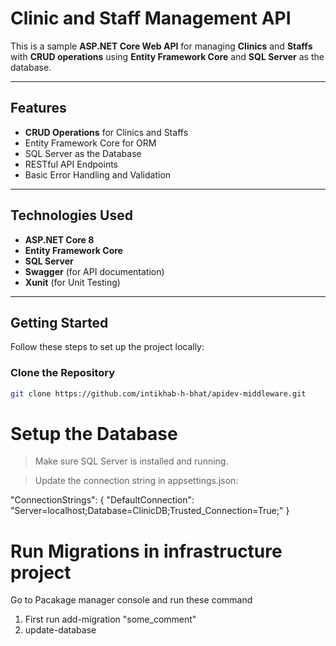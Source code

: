 # Clinic and Staff Management API

This is a sample **ASP.NET Core Web API** for managing **Clinics** and **Staffs** with **CRUD operations** using **Entity Framework Core** and **SQL Server** as the database.  

---

## Features  

- **CRUD Operations** for Clinics and Staffs  
- Entity Framework Core for ORM  
- SQL Server as the Database  
- RESTful API Endpoints  
- Basic Error Handling and Validation  

---

## Technologies Used  

- **ASP.NET Core 8**  
- **Entity Framework Core**  
- **SQL Server**  
- **Swagger** (for API documentation)  
- **Xunit** (for Unit Testing)  

---

## Getting Started  

Follow these steps to set up the project locally:  

### **Clone the Repository**  
```bash
git clone https://github.com/intikhab-h-bhat/apidev-middleware.git
```

# Setup the Database
> Make sure SQL Server is installed and running.

> Update the connection string in appsettings.json:

"ConnectionStrings": {
    "DefaultConnection": "Server=localhost;Database=ClinicDB;Trusted_Connection=True;"
}

# Run Migrations in infrastructure project
 Go to Pacakage manager console and run these command
 1. First run  add-migration "some_comment"
 2. update-database

